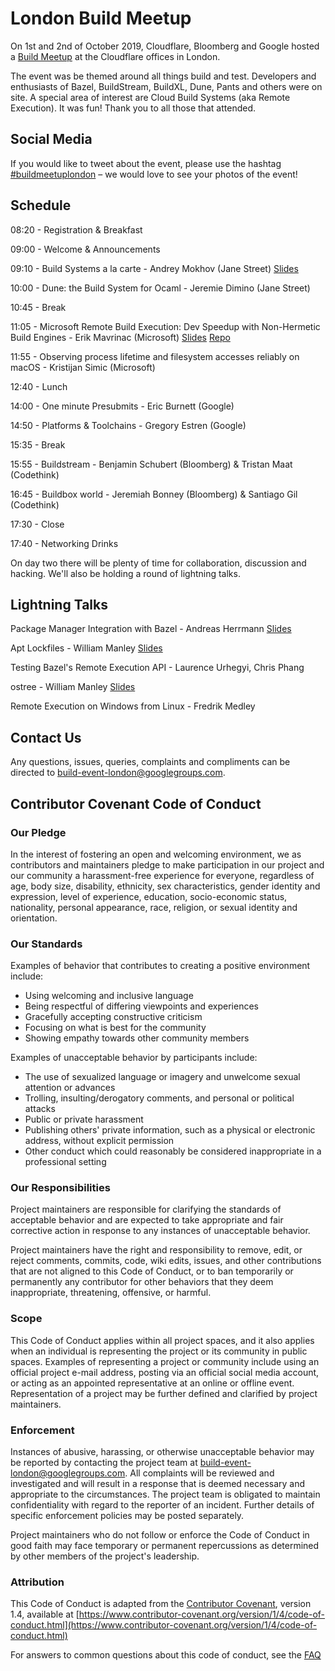 # London Build Meetup

On 1st and 2nd of October 2019, Cloudflare, Bloomberg and Google hosted a [Build Meetup](https://www.eventbrite.com/e/london-build-meetup-tickets-70824519043) at the Cloudflare offices in London.

The event was be themed around all things build and test. Developers and enthusiasts of Bazel, BuildStream, BuildXL, Dune, Pants and others were on site. A special area of interest are Cloud Build Systems (aka Remote Execution). It was fun! Thank you to all those that attended.

## Social Media
If you would like to tweet about the event, please use the hashtag [#buildmeetuplondon](https://twitter.com/hashtag/buildmeetuplondon) – we would love to see your photos of the event!

## Schedule

08:20 - Registration & Breakfast

09:00 - Welcome & Announcements

09:10 - Build Systems a la carte - Andrey Mokhov (Jane Street) [Slides](https://www.staff.ncl.ac.uk/andrey.mokhov/build-systems-slides.pdf)

10:00 - Dune: the Build System for Ocaml - Jeremie Dimino (Jane Street)

10:45 - Break

11:05 - Microsoft Remote Build Execution: Dev Speedup with Non-Hermetic Build Engines - Erik Mavrinac (Microsoft) [Slides](https://github.com/microsoft/AnyBuild/blob/master/docs/presentations/20191001_MicrosoftRemoteExecution_LondonBuildMeetup.pptx?raw=true) [Repo](https://github.com/Microsoft/AnyBuild)

11:55 - Observing process lifetime and filesystem accesses reliably on macOS - Kristijan Simic (Microsoft)

12:40 - Lunch

14:00 - One minute Presubmits - Eric Burnett (Google)

14:50 - Platforms & Toolchains - Gregory Estren (Google)

15:35 - Break

15:55 - Buildstream - Benjamin Schubert (Bloomberg) & Tristan Maat (Codethink)

16:45 - Buildbox world - Jeremiah Bonney (Bloomberg) & Santiago Gil (Codethink)

17:30 - Close

17:40 - Networking Drinks

On day two there will be plenty of time for collaboration, discussion and hacking. We'll also be holding a round of lightning talks.

## Lightning Talks

Package Manager Integration with Bazel - Andreas Herrmann [Slides](https://docs.google.com/presentation/d/1eYDMwtF0C8IP-aNBK5RfPeqtom9yIRUbSDMfy7i0MWM/edit?usp=sharing)

Apt Lockfiles - William Manley [Slides](slides/William%20Manley%20-%20apt%20lockfiles.pdf)

Testing Bazel's Remote Execution API - Laurence Urhegyi, Chris Phang

ostree - William Manley [Slides](slides/William%20Manley%20-%20ostree.pdf)

Remote Execution on Windows from Linux - Fredrik Medley

## Contact Us

Any questions, issues, queries, complaints and compliments can be directed to [build-event-london@googlegroups.com](mailto:build-event-london@googlegroups.com).

## Contributor Covenant Code of Conduct

### Our Pledge

In the interest of fostering an open and welcoming environment, we as
contributors and maintainers pledge to make participation in our project and
our community a harassment-free experience for everyone, regardless of age, body
size, disability, ethnicity, sex characteristics, gender identity and expression,
level of experience, education, socio-economic status, nationality, personal
appearance, race, religion, or sexual identity and orientation.

### Our Standards

Examples of behavior that contributes to creating a positive environment
include:

* Using welcoming and inclusive language
* Being respectful of differing viewpoints and experiences
* Gracefully accepting constructive criticism
* Focusing on what is best for the community
* Showing empathy towards other community members

Examples of unacceptable behavior by participants include:

* The use of sexualized language or imagery and unwelcome sexual attention or
  advances
* Trolling, insulting/derogatory comments, and personal or political attacks
* Public or private harassment
* Publishing others' private information, such as a physical or electronic
  address, without explicit permission
* Other conduct which could reasonably be considered inappropriate in a
  professional setting

### Our Responsibilities

Project maintainers are responsible for clarifying the standards of acceptable
behavior and are expected to take appropriate and fair corrective action in
response to any instances of unacceptable behavior.

Project maintainers have the right and responsibility to remove, edit, or
reject comments, commits, code, wiki edits, issues, and other contributions
that are not aligned to this Code of Conduct, or to ban temporarily or
permanently any contributor for other behaviors that they deem inappropriate,
threatening, offensive, or harmful.

### Scope

This Code of Conduct applies within all project spaces, and it also applies when
an individual is representing the project or its community in public spaces.
Examples of representing a project or community include using an official
project e-mail address, posting via an official social media account, or acting
as an appointed representative at an online or offline event. Representation of
a project may be further defined and clarified by project maintainers.

### Enforcement

Instances of abusive, harassing, or otherwise unacceptable behavior may be
reported by contacting the project team at [build-event-london@googlegroups.com](mailto:build-event-london@googlegroups.com). All
complaints will be reviewed and investigated and will result in a response that
is deemed necessary and appropriate to the circumstances. The project team is
obligated to maintain confidentiality with regard to the reporter of an incident.
Further details of specific enforcement policies may be posted separately.

Project maintainers who do not follow or enforce the Code of Conduct in good
faith may face temporary or permanent repercussions as determined by other
members of the project's leadership.

### Attribution

This Code of Conduct is adapted from the [Contributor Covenant][homepage], version 1.4,
available at [https://www.contributor-covenant.org/version/1/4/code-of-conduct.html](https://www.contributor-covenant.org/version/1/4/code-of-conduct.html)

[homepage]: https://www.contributor-covenant.org

For answers to common questions about this code of conduct, see the
[FAQ](https://www.contributor-covenant.org/faq)
